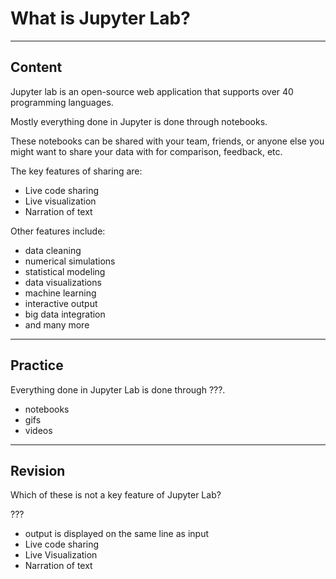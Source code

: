 ﻿---
author: Stefan-Stojanovic

type: normal

category: how to

---

# What is Jupyter Lab?

---
## Content

Jupyter lab is an open-source web application that supports over 40 programming languages.

Mostly everything done in Jupyter is done through notebooks.

These notebooks can be shared with your team, friends, or anyone else you might want to share your data with for comparison, feedback, etc.

The key features of sharing are:
- Live code sharing
- Live visualization
- Narration of text

Other features include:
- data cleaning
- numerical simulations
- statistical modeling
- data visualizations
- machine learning
- interactive output
- big data integration
- and many more

---
## Practice

Everything done in Jupyter Lab is done through ???.

- notebooks
- gifs
- videos

---
## Revision

Which of these is not a key feature of Jupyter Lab?

???

- output is displayed on the same line as input
- Live code sharing
- Live Visualization
- Narration of text
